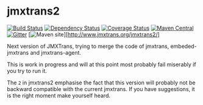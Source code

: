 jmxtrans2
=========

[![Build Status](https://travis-ci.org/jmxtrans/jmxtrans2.svg?branch=master)](https://travis-ci.org/jmxtrans/jmxtrans2)
[![Dependency Status](https://www.versioneye.com/user/projects/5484bdc4d6cc391db60001d7/badge.svg?style=flat)](https://www.versioneye.com/user/projects/5484bdc4d6cc391db60001d7)
[![Coverage Status](https://coveralls.io/repos/jmxtrans/jmxtrans2/badge.svg)](https://coveralls.io/r/jmxtrans/jmxtrans2)
[![Maven Central](https://maven-badges.herokuapp.com/maven-central/org.jmxtrans.jmxtrans2/jmxtrans2/badge.svg)](https://maven-badges.herokuapp.com/maven-central/org.jmxtrans.jmxtrans2/jmxtrans2)
[![Gitter](https://img.shields.io/badge/gitter-join%20chat-brightgreen.svg)](https://gitter.im/jmxtrans/jmxtrans2?utm_source=badge&utm_medium=badge&utm_campaign=pr-badge&utm_content=badge)
[![Maven site](https://img.shields.io/badge/Maven-site-blue.svg)][http://www.jmxtrans.org/jmxtrans2/]

Next version of JMXTrans, trying to merge the code of jmxtrans, embeded-jmxtrans and jmxtrans-agent.

This is work in progress and will at this point most probably fail miserably if you try to run it.

The `2` in jmxtrans2 emphasise the fact that this version will probably not be backward compatible with the current jmxtrans. If you have suggestions, it is the right moment make yourself heard.
